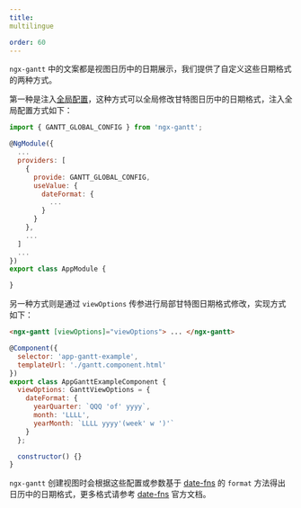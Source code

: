 ```yaml
---
title: 
multilingue

order: 60
---
```


`ngx-gantt` 中的文案都是视图日历中的日期展示，我们提供了自定义这些日期格式的两种方式。

第一种是注入[全局配置](/guides/configuration/global)，这种方式可以全局修改甘特图日历中的日期格式，注入全局配置方式如下：

```javascript
import { GANTT_GLOBAL_CONFIG } from 'ngx-gantt';

@NgModule({
  ...
  providers: [
    {
      provide: GANTT_GLOBAL_CONFIG,
      useValue: {
        dateFormat: {
          ...
        }
      }
    },
    ...
  ]
  ...
})
export class AppModule {

}

```

另一种方式则是通过 `viewOptions` 传参进行局部甘特图日期格式修改，实现方式如下：

```html
<ngx-gantt [viewOptions]="viewOptions"> ... </ngx-gantt>
```

```javascript
@Component({
  selector: 'app-gantt-example',
  templateUrl: './gantt.component.html'
})
export class AppGanttExampleComponent {
  viewOptions: GanttViewOptions = {
    dateFormat: {
      yearQuarter: `QQQ 'of' yyyy`,
      month: 'LLLL',
      yearMonth: `LLLL yyyy'(week' w ')'`
    }
  };

  constructor() {}
}
```

`ngx-gantt` 创建视图时会根据这些配置或参数基于 [date-fns](https://date-fns.org/v2.28.0/docs/format) 的 `format` 方法得出日历中的日期格式，更多格式请参考 [date-fns](https://date-fns.org/v2.28.0/docs/format) 官方文档。
